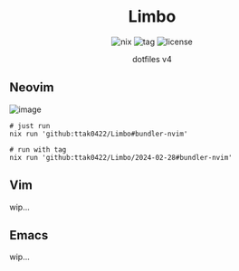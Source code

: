 <h1 align="center">
    Limbo
</h1>
<div align="center">
  <img alt="nix" src="https://img.shields.io/badge/nix-5277C3.svg?&style=for-the-badge&logo=NixOS&logoColor=white">
  <img alt="tag" src="https://img.shields.io/github/v/tag/ttak0422/Limbo?style=for-the-badge&label=latest%20tag&color=orange">
  <img alt="license" src="https://img.shields.io/github/license/ttak0422/Limbo?style=for-the-badge">
  <p>dotfiles v4</p>
</div>

## Neovim

![image](https://github.com/ttak0422/Limbo/assets/15827817/8bd61f0d-6be0-4616-9a44-ad76a1a1a6bf)

```shell
# just run
nix run 'github:ttak0422/Limbo#bundler-nvim'
```

```shell
# run with tag
nix run 'github:ttak0422/Limbo/2024-02-28#bundler-nvim'
```

## Vim

wip...

## Emacs

wip...

